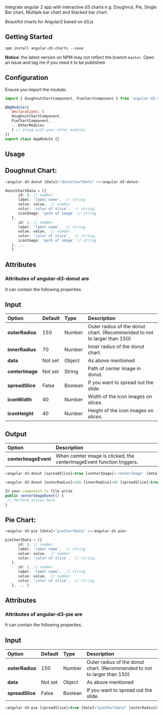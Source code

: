 Integrate angular 2 app with interactive d3 charts e.g. Doughnut, Pie, Single Bar chart, Multiple bar chart and Stacked bar chart.

Beautiful charts for Angular2 based on d3.js

## Getting Started
    npm install angular-d3-charts --save
    
**Notice**: the latest version on NPM may not reflect the branch `master`. Open an issue and tag me if you need it to be published.

## Configuration

Ensure you import the module:

```javascript
import { DoughnutChartComponent, PieChartComponent } from 'angular-d3-charts'; // this is needed!

@NgModule({
   declarations: [ 
   DoughnutChartComponent, 
   PieChartComponent, 
   ...OtherModules 
   ] // along with your other modules
})
export class AppModule {}
```
## Usage
## Doughnut Chart: 
```ts
<angular-d3-donut [data]="donutChartData" ></angular-d3-donut>   
```
```ts
donutChartData = [{
      id: 0, // number
      label: 'label name',  // string
      value: value,  // number
      color: 'color of slice',  // string,
      iconImage: 'path of image' // string
   },
      id: 1, // number
      label: 'label name',  // string
      value: value,  // number
      color: 'color of slice',  // string,
      iconImage: 'path of image' // string
   }, ...
   ]
```

## Attributes

### Attributes of angular-d3-donut are

It can contain the following properties.
## Input
| Option        | Default       | Type   | Description  |
| :------------ | :------------ | :----- | :--------- |
| __outerRadius__     | 150 | Number | Outer radius of the donut chart. (Recommended to not to larger than 150) |
| __innerRadius__   |  70 |  Number | Inner radius of the donut chart. |
| __data__    | Not set | Object | As above mentioned |
| __centerImage__   |  Not set |  String | Path of center image in donut. |
| __spreadSlice__    | False | Boolean | If you want to spread out the slide.
| __iconWidth__    | 40 | Number | Width of the icon images on slices.
| __iconHeight__    | 40 | Number | Height of the icon images on slices.

## Output
| Option |Description |
| :------------ |:--------- |
| __centerImageEvent__ | When cemter image is clicked, the centerImageEvent function triggers.  |


```ts
<angular-d3-donut [spreadSlice]=true [centerImage]='centerImage' [data]="donutChartData" (centerImageEvent)="centerImageEvent()"></angular-d3-donut>
```

```ts
<angular-d3-donut [outerRadius]=100 [innerRadius]=80 [spreadSlice]=true [data]="piedata" (centerImageEvent)="centerImageEvent()"></angular-d3-donut>
```

```ts
In your.component.ts file write
public centerImageEvent() {
 // Perform action here
}
```

## Pie Chart: 
```ts
<angular-d3-pie [data]="pieChartData" ></angular-d3-pie>   
```
```ts
pieChartData = [{
      id: 0, // number
      label: 'label name',  // string
      value: value,  // number
      color: 'color of slice',  // string,
   },
      id: 1, // number
      label: 'label name',  // string
      value: value,  // number
      color: 'color of slice',  // string,
   }, ... ]
```

## Attributes

### Attributes of angular-d3-pie are

It can contain the following properties.
## Input
| Option        | Default       | Type   | Description  |
| :------------ | :------------ | :----- | :--------- |
| __outerRadius__     | 150 | Number | Outer radius of the donut chart. (Recommended to not to larger than 150) |
| __data__    | Not set | Object | As above mentioned |
| __spreadSlice__    | False | Boolean | If you want to spread out the slide.

```ts
<angular-d3-pie [spreadSlice]=true [data]="pieChartData" [outerRadius]=90></angular-d3-pie>
```
